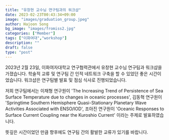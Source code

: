 ```yaml
---
title: "유창현 교수님 연구팀과의 워크샵"
date: 2023-02-23T00:43:34+09:00
image: "images/graduation_group.jpeg"
author: Hajoon Song
bg_image: "images/fromiss2.jpg"
categories: ["Member"]
tags: ["이화여대","workshop"]
description: ""
draft: false
type: "post"
---
```

2023년 2월 23일, 이화여자대학교 연구협력관에서 유창현 교수님 연구팀과 워크샵을 가졌습니다. 학술적 교류 및 연구팀 간 인적 네트워크 구축을 할 수 있었던 좋은 시간이었습니다. 워크샵은 연구팀별 발표 및 점심 식사로 진행되었습니다.

저희 연구팀에서는 이채형 연구원이 'The Increasing Trend of Persistence of Sea Surface Temperature due to changes in oceanic processes', 김동혁 연구원이 'Springtime Southern Hemisphere Quasi-Stationary Planetary Wave Activities Associated with ENSO/IOD', 조아진 연구원이 'Oceanic Responses to Surface Current Coupling near the Kuroshio Current' 이라는 주제로 발표하였습니다.

뜻깊은 시간이었던 만큼 향후에도 연구팀 간의 활발한 교류가 있기를 바랍니다.
 


<div class='image'>
<img src="/images/news/ewha_2023.jpg" class="img-responsive; width:50%;" alt="">
</div>
<br>

